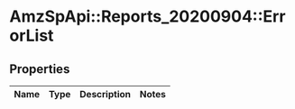 # AmzSpApi::Reports_20200904::ErrorList

## Properties
Name | Type | Description | Notes
------------ | ------------- | ------------- | -------------

